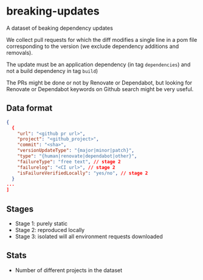 # breaking-updates
A dataset of beaking dependency updates

We collect pull requests for which the diff modifies a single line in a pom file corresponding to the version (we exclude dependency additions and removals).

The update must be an application dependency (in tag `dependencies`) and not a build dependency in tag `build`)

The PRs might be done or not by Renovate or Dependabot, but looking for Renovate or Dependabot keywords on Github search might be very useful.

## Data format 

```json
{
  {
    "url": "<github pr url>",
    "project": "<github_project>",
    "commit": "<sha>",
    "versionUpdateType": "{major|minor|patch}",
    "type": "{human|renovate|dependabot|other}",
    "failureType": "free text", // stage 2
    "failurelog": "<CI url>", // stage 2
    "isFailureVerifiedLocally": "yes/no", // stage 2
  }
...
]
```

## Stages

* Stage 1: purely static
* Stage 2: reproduced locally
* Stage 3: isolated will all environment requests downloaded

## Stats

* Number of different projects in the dataset

